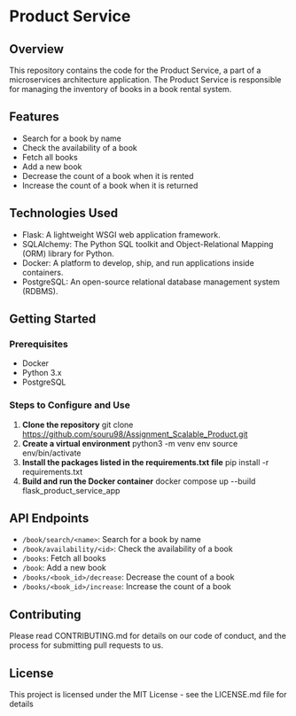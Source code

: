 # Product Service

## Overview
This repository contains the code for the Product Service, a part of a microservices architecture application. The Product Service is responsible for managing the inventory of books in a book rental system.

## Features
- Search for a book by name
- Check the availability of a book
- Fetch all books
- Add a new book
- Decrease the count of a book when it is rented
- Increase the count of a book when it is returned

## Technologies Used
- Flask: A lightweight WSGI web application framework.
- SQLAlchemy: The Python SQL toolkit and Object-Relational Mapping (ORM) library for Python.
- Docker: A platform to develop, ship, and run applications inside containers.
- PostgreSQL: An open-source relational database management system (RDBMS).

## Getting Started

### Prerequisites
- Docker
- Python 3.x
- PostgreSQL

### Steps to Configure and Use
1. **Clone the repository**
   git clone https://github.com/souru98/Assignment_Scalable_Product.git
2. **Create a virtual environment**
   python3 -m venv env source env/bin/activate
3. **Install the packages listed in the requirements.txt file**
   pip install -r requirements.txt
4. **Build and run the Docker container**
   docker compose up --build flask_product_service_app


## API Endpoints
- `/book/search/<name>`: Search for a book by name
- `/book/availability/<id>`: Check the availability of a book
- `/books`: Fetch all books
- `/book`: Add a new book
- `/books/<book_id>/decrease`: Decrease the count of a book
- `/books/<book_id>/increase`: Increase the count of a book

## Contributing
Please read CONTRIBUTING.md for details on our code of conduct, and the process for submitting pull requests to us.

## License
This project is licensed under the MIT License - see the LICENSE.md file for details

